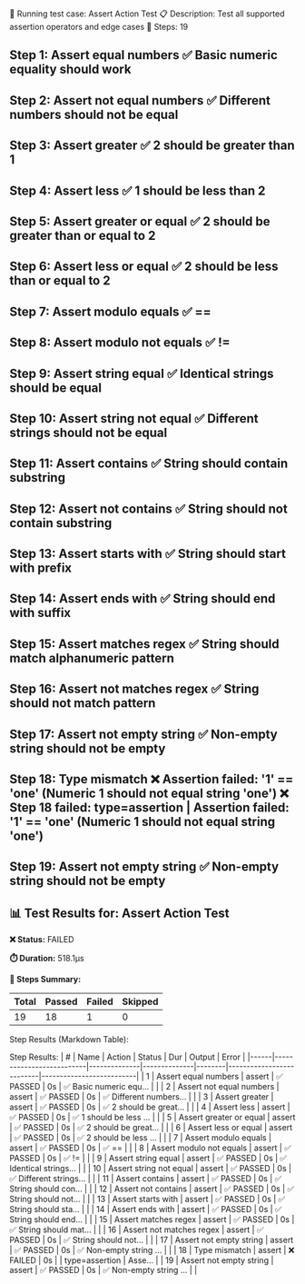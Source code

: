 🚀 Running test case: Assert Action Test
📋 Description: Test all supported assertion operators and edge cases
📝 Steps: 19

Step 1: Assert equal numbers
✅ Basic numeric equality should work
--------------------------------------------------------------------------------
Step 2: Assert not equal numbers
✅ Different numbers should not be equal
--------------------------------------------------------------------------------
Step 3: Assert greater
✅ 2 should be greater than 1
--------------------------------------------------------------------------------
Step 4: Assert less
✅ 1 should be less than 2
--------------------------------------------------------------------------------
Step 5: Assert greater or equal
✅ 2 should be greater than or equal to 2
--------------------------------------------------------------------------------
Step 6: Assert less or equal
✅ 2 should be less than or equal to 2
--------------------------------------------------------------------------------
Step 7: Assert modulo equals
✅ ==
--------------------------------------------------------------------------------
Step 8: Assert modulo not equals
✅ !=
--------------------------------------------------------------------------------
Step 9: Assert string equal
✅ Identical strings should be equal
--------------------------------------------------------------------------------
Step 10: Assert string not equal
✅ Different strings should not be equal
--------------------------------------------------------------------------------
Step 11: Assert contains
✅ String should contain substring
--------------------------------------------------------------------------------
Step 12: Assert not contains
✅ String should not contain substring
--------------------------------------------------------------------------------
Step 13: Assert starts with
✅ String should start with prefix
--------------------------------------------------------------------------------
Step 14: Assert ends with
✅ String should end with suffix
--------------------------------------------------------------------------------
Step 15: Assert matches regex
✅ String should match alphanumeric pattern
--------------------------------------------------------------------------------
Step 16: Assert not matches regex
✅ String should not match pattern
--------------------------------------------------------------------------------
Step 17: Assert not empty string
✅ Non-empty string should not be empty
--------------------------------------------------------------------------------
Step 18: Type mismatch
❌ Assertion failed: '1' == 'one' (Numeric 1 should not equal string 'one')
❌ Step 18 failed: type=assertion | Assertion failed: '1' == 'one' (Numeric 1 should not equal string 'one')
--------------------------------------------------------------------------------
Step 19: Assert not empty string
✅ Non-empty string should not be empty
--------------------------------------------------------------------------------

## 📊 Test Results for: Assert Action Test

**❌ Status:** FAILED

**⏱️ Duration:** 518.1µs

**📝 Steps Summary:**

| Total  | Passed  | Failed | Skipped |
|--------|---------|--------|---------|
| 19     | 18      | 1      | 0       |


Step Results (Markdown Table):

Step Results:
| #    | Name                     | Action       | Status       | Dur    | Output                   | Error                    |
|------|--------------------------|--------------|--------------|--------|--------------------------|--------------------------|
| 1    | Assert equal numbers     | assert       | ✅ PASSED   | 0s     | ✅ Basic numeric equ... |                          |
| 2    | Assert not equal numbers | assert       | ✅ PASSED   | 0s     | ✅ Different numbers... |                          |
| 3    | Assert greater           | assert       | ✅ PASSED   | 0s     | ✅ 2 should be great... |                          |
| 4    | Assert less              | assert       | ✅ PASSED   | 0s     | ✅ 1 should be less ... |                          |
| 5    | Assert greater or equal  | assert       | ✅ PASSED   | 0s     | ✅ 2 should be great... |                          |
| 6    | Assert less or equal     | assert       | ✅ PASSED   | 0s     | ✅ 2 should be less ... |                          |
| 7    | Assert modulo equals     | assert       | ✅ PASSED   | 0s     | ✅ ==                   |                          |
| 8    | Assert modulo not equals | assert       | ✅ PASSED   | 0s     | ✅ !=                   |                          |
| 9    | Assert string equal      | assert       | ✅ PASSED   | 0s     | ✅ Identical strings... |                          |
| 10   | Assert string not equal  | assert       | ✅ PASSED   | 0s     | ✅ Different strings... |                          |
| 11   | Assert contains          | assert       | ✅ PASSED   | 0s     | ✅ String should con... |                          |
| 12   | Assert not contains      | assert       | ✅ PASSED   | 0s     | ✅ String should not... |                          |
| 13   | Assert starts with       | assert       | ✅ PASSED   | 0s     | ✅ String should sta... |                          |
| 14   | Assert ends with         | assert       | ✅ PASSED   | 0s     | ✅ String should end... |                          |
| 15   | Assert matches regex     | assert       | ✅ PASSED   | 0s     | ✅ String should mat... |                          |
| 16   | Assert not matches regex | assert       | ✅ PASSED   | 0s     | ✅ String should not... |                          |
| 17   | Assert not empty string  | assert       | ✅ PASSED   | 0s     | ✅ Non-empty string ... |                          |
| 18   | Type mismatch            | assert       | ❌ FAILED   | 0s     | <nil>                    | type=assertion | Asse... |
| 19   | Assert not empty string  | assert       | ✅ PASSED   | 0s     | ✅ Non-empty string ... |                          |
